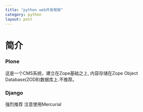 ```yaml
---
title: "python web开发框架"
category: python
layout: post
---
```


# 简介

### Plone
这是一个CMS系统，建立在Zope基础之上, 内容存储在Zope Object Database(ZODB)数据库上.不推荐。


### Django
强烈推荐
注意使用Mercurial

